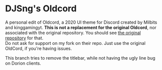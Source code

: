 # DJSng's Oldcord
A personal edit of Oldcord, a 2020 UI theme for Discord created by Milbits and kinggamingyt.
**This is not a replacement for the original Oldcord**, nor associated with the original repository. You should see [the original repository](https://github.com/milbits/oldcord) for that.  
Do not ask for support on my fork on their repo. Just use the original OldCord, if you're having issues.  

This branch tries to remove the titlebar, while not having the ugly line bug on Dorion clients.
